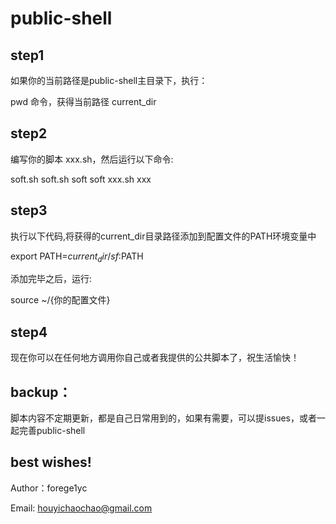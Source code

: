 # public-shell
## step1

如果你的当前路径是public-shell主目录下，执行：

pwd 命令，获得当前路径 current_dir

## step2

编写你的脚本 xxx.sh，然后运行以下命令:

soft.sh soft.sh soft
soft xxx.sh xxx

## step3

执行以下代码,将获得的current_dir目录路径添加到配置文件的PATH环境变量中

export PATH=${current_dir}/sf:$PATH

添加完毕之后，运行:

source ~/{你的配置文件}

## step4

现在你可以在任何地方调用你自己或者我提供的公共脚本了，祝生活愉快！ 

## backup：
脚本内容不定期更新，都是自己日常用到的，如果有需要，可以提issues，或者一起完善public-shell

## best wishes!

Author：forege1yc

Email: houyichaochao@gmail.com


